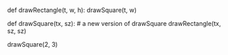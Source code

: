def drawRectangle(t, w, h):
    drawSquare(t, w)

def drawSquare(tx, sz): # a new version of drawSquare
    drawRectangle(tx, sz, sz)

drawSquare(2, 3)
